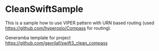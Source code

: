 # CleanSwiftSample

This is a sample how to use VIPER pattern with URN based routing (used https://github.com/hyperoslo/Compass for routing).

Generamba template for project
https://github.com/gavrilaf/swift3_clean_compass

